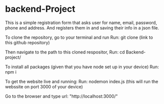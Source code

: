 # backend-Project

This is a simple registration form that asks user for name, email, password, phone and address. And registers them in and saving their info in a json file.

To clone the repository, go to your terminal and run 
Run: git clone (link to this github repository)

Then navigate to the path to this cloned respositor,
Run: cd Backend-project/

To install all packages (given that you have node set up in your device)
Run: npm i

To get the website live and running:
Run: nodemon index.js
(this will run the webssite on port 3000 of your device)

Go to the browser and type url: "http://localhost:3000/"
